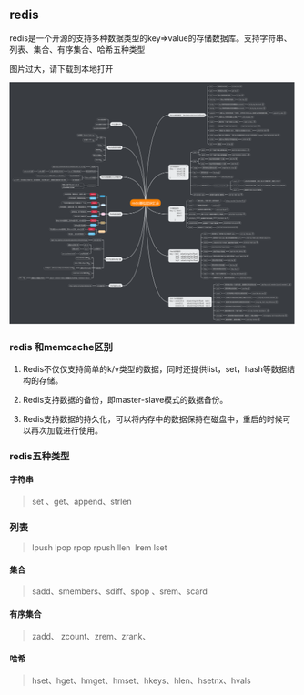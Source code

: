 ## redis

redis是一个开源的支持多种数据类型的key=>value的存储数据库。支持字符串、列表、集合、有序集合、哈希五种类型

图片过大，请下载到本地打开

![redis](redis.png)

### redis 和memcache区别

1. Redis不仅仅支持简单的k/v类型的数据，同时还提供list，set，hash等数据结构的存储。 

2. Redis支持数据的备份，即master-slave模式的数据备份。

3. Redis支持数据的持久化，可以将内存中的数据保持在磁盘中，重启的时候可以再次加载进行使用。



### redis五种类型

#### 字符串

> set 、get、append、strlen

### 列表

> lpush lpop rpop rpush llen  lrem lset

#### 集合

> sadd、smembers、sdiff、spop 、srem、scard

#### 有序集合

> zadd、 zcount、zrem、zrank、

#### 哈希

> hset、hget、hmget、hmset、hkeys、hlen、hsetnx、hvals


